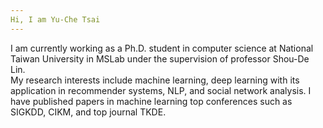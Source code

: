 ```yaml
---
Hi, I am Yu-Che Tsai
---
```

I am currently working as a Ph.D. student in computer science at National Taiwan University in MSLab under the supervision of professor Shou-De Lin. <br>
My research interests include machine learning, deep learning with its application in recommender systems, NLP, and social network analysis. I have published papers in machine learning top conferences such as SIGKDD, CIKM, and top journal TKDE.

